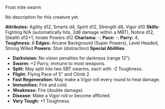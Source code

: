 Frost mite swarm

No description for this creature yet.

**Attributes:** Agility d12, Smarts d4, Spirit d12, Strength d8, Vigor
d10
**Skills:** Fighting N/A (automatically hits, 2d8 damage within a MBT),
Notice d12, Stealth d12+1, Innate Powers d12
**Charisma:** -; **Pace:** -; **Parry:** 4; **Toughness:** 8
**Edges:** Arcane Background (Super Powers), Level Headed, Strong
Willed
**Powers:** Stun (distraction)
**Special Abilities**
- **Darkvision:** No vision penalties for darkness (range 12").
- **Swarm:** +2 Parry, immune to most weapons.
- **Split:** May split into two SBT swarms, each with -2 Toughness.
- **Flight:** Flying Pace of 5" and Climb 2.
- **Fast Regeneration:** May make a Vigor roll every round to heal
damage.
- **Immunities:** Fire and cold.
- **Weakness:** Fire (double damage).
- **Disease:** Make a Vigor roll or become afflicted.
- **Very Tough:** +1 Toughness.

